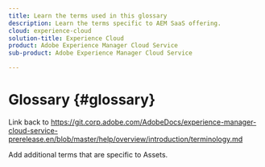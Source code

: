 ```yaml
---
title: Learn the terms used in this glossary
description: Learn the terms specific to AEM SaaS offering.
cloud: experience-cloud
solution-title: Experience Cloud
product: Adobe Experience Manager Cloud Service
sub-product: Adobe Experience Manager Cloud Service

---
```


# Glossary {#glossary}

Link back to https://git.corp.adobe.com/AdobeDocs/experience-manager-cloud-service-prerelease.en/blob/master/help/overview/introduction/terminology.md

Add additional terms that are specific to Assets.